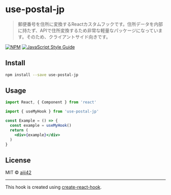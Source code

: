 # use-postal-jp

> 郵便番号を住所に変換するReactカスタムフックです。住所データを内部に持たず、APIで住所変換するため非常な軽量なパッケージになっています。そのため、クライアントサイド向きです。

[![NPM](https://img.shields.io/npm/v/use-postal-jp.svg)](https://www.npmjs.com/package/use-postal-jp) [![JavaScript Style Guide](https://img.shields.io/badge/code_style-standard-brightgreen.svg)](https://standardjs.com)

## Install

```bash
npm install --save use-postal-jp
```

## Usage

```jsx
import React, { Component } from 'react'

import { useMyHook } from 'use-postal-jp'

const Example = () => {
  const example = useMyHook()
  return (
    <div>{example}</div>
  )
}
```

## License

MIT © [aiji42](https://github.com/aiji42)

---

This hook is created using [create-react-hook](https://github.com/hermanya/create-react-hook).
